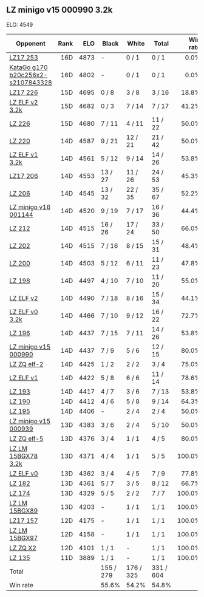 ## LZ minigo v15 000990 3.2k ##

ELO: 4549

Opponent | Rank | ELO | Black | White | Total | Win rate
---------|-----:|----:|-------|-------|-------|-------:
[LZ17 253](LZ17%20253.md) | 16D | 4873 | - | 0 / 1 | 0 / 1 | 0.0%
[KataGo g170 b20c256x2-s2107843328](KataGo%20g170%20b20c256x2-s2107843328.md) | 16D | 4802 | - | 0 / 1 | 0 / 1 | 0.0%
[LZ17 226](LZ17%20226.md) | 15D | 4695 | 0 / 8 | 3 / 8 | 3 / 16 | 18.8%
[LZ ELF v2 3.2k](LZ%20ELF%20v2%203.2k.md) | 15D | 4682 | 0 / 3 | 7 / 14 | 7 / 17 | 41.2%
[LZ 226](LZ%20226.md) | 15D | 4680 | 7 / 11 | 4 / 11 | 11 / 22 | 50.0%
[LZ 220](LZ%20220.md) | 14D | 4587 | 9 / 21 | 12 / 21 | 21 / 42 | 50.0%
[LZ ELF v1 3.2k](LZ%20ELF%20v1%203.2k.md) | 14D | 4561 | 5 / 12 | 9 / 14 | 14 / 26 | 53.8%
[LZ17 206](LZ17%20206.md) | 14D | 4553 | 13 / 27 | 11 / 26 | 24 / 53 | 45.3%
[LZ 206](LZ%20206.md) | 14D | 4545 | 13 / 32 | 22 / 35 | 35 / 67 | 52.2%
[LZ minigo v16 001144](LZ%20minigo%20v16%20001144.md) | 14D | 4520 | 9 / 19 | 7 / 17 | 16 / 36 | 44.4%
[LZ 212](LZ%20212.md) | 14D | 4515 | 16 / 26 | 17 / 24 | 33 / 50 | 66.0%
[LZ 202](LZ%20202.md) | 14D | 4515 | 7 / 16 | 8 / 15 | 15 / 31 | 48.4%
[LZ 200](LZ%20200.md) | 14D | 4503 | 5 / 12 | 6 / 11 | 11 / 23 | 47.8%
[LZ 198](LZ%20198.md) | 14D | 4497 | 4 / 10 | 7 / 10 | 11 / 20 | 55.0%
[LZ ELF v2](LZ%20ELF%20v2.md) | 14D | 4490 | 7 / 18 | 8 / 16 | 15 / 34 | 44.1%
[LZ ELF v0 3.2k](LZ%20ELF%20v0%203.2k.md) | 14D | 4466 | 7 / 10 | 9 / 12 | 16 / 22 | 72.7%
[LZ 196](LZ%20196.md) | 14D | 4437 | 7 / 15 | 7 / 11 | 14 / 26 | 53.8%
[LZ minigo v15 000990](LZ%20minigo%20v15%20000990.md) | 14D | 4437 | 7 / 9 | 5 / 6 | 12 / 15 | 80.0%
[LZ ZQ elf-2](LZ%20ZQ%20elf-2.md) | 14D | 4425 | 1 / 2 | 2 / 2 | 3 / 4 | 75.0%
[LZ ELF v1](LZ%20ELF%20v1.md) | 14D | 4422 | 5 / 8 | 6 / 6 | 11 / 14 | 78.6%
[LZ 193](LZ%20193.md) | 14D | 4417 | 4 / 7 | 3 / 6 | 7 / 13 | 53.8%
[LZ 190](LZ%20190.md) | 14D | 4412 | 4 / 6 | 5 / 8 | 9 / 14 | 64.3%
[LZ 195](LZ%20195.md) | 14D | 4406 | - | 2 / 4 | 2 / 4 | 50.0%
[LZ minigo v15 000939](LZ%20minigo%20v15%20000939.md) | 13D | 4383 | 3 / 6 | 2 / 4 | 5 / 10 | 50.0%
[LZ ZQ elf-5](LZ%20ZQ%20elf-5.md) | 13D | 4376 | 3 / 4 | 1 / 1 | 4 / 5 | 80.0%
[LZ LM 15BGX78 3.2k](LZ%20LM%2015BGX78%203.2k.md) | 13D | 4371 | 4 / 4 | 1 / 1 | 5 / 5 | 100.0%
[LZ ELF v0](LZ%20ELF%20v0.md) | 13D | 4362 | 3 / 4 | 4 / 5 | 7 / 9 | 77.8%
[LZ 182](LZ%20182.md) | 13D | 4361 | 5 / 7 | 3 / 5 | 8 / 12 | 66.7%
[LZ 174](LZ%20174.md) | 13D | 4329 | 5 / 5 | 2 / 2 | 7 / 7 | 100.0%
[LZ LM 15BGX89](LZ%20LM%2015BGX89.md) | 13D | 4203 | - | 1 / 1 | 1 / 1 | 100.0%
[LZ17 157](LZ17%20157.md) | 12D | 4175 | - | 1 / 1 | 1 / 1 | 100.0%
[LZ LM 15BGX97](LZ%20LM%2015BGX97.md) | 12D | 4158 | - | 1 / 1 | 1 / 1 | 100.0%
[LZ ZQ X2](LZ%20ZQ%20X2.md) | 12D | 4101 | 1 / 1 | - | 1 / 1 | 100.0%
[LZ 135](LZ%20135.md) | 11D | 3889 | 1 / 1 | - | 1 / 1 | 100.0%
Total | | | 155 / 279 | 176 / 325 | 331 / 604 | 
Win rate| | | 55.6% | 54.2% | 54.8% | 
